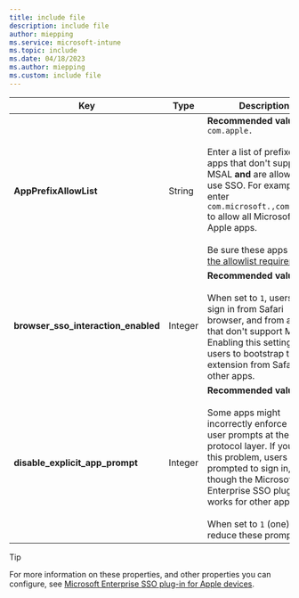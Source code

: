 ```yaml
---
title: include file
description: include file
author: miepping
ms.service: microsoft-intune
ms.topic: include
ms.date: 04/18/2023
ms.author: miepping
ms.custom: include file
---
```


<!-- This include file is used in the Apple Enterprise SSO deployment guide docs for generic MDMs. -->

| Key | Type | Description |
| --- | --- | --- |
| **AppPrefixAllowList** | String | **Recommended value**: `com.apple.` <br/><br/> Enter a list of prefixes for apps that don't support MSAL **and** are allowed to use SSO. For example, enter `com.microsoft.,com.apple.` to allow all Microsoft and Apple apps.<br/><br/>Be sure these apps [meet the allowlist requirements](/azure/active-directory/develop/apple-sso-plugin#enable-sso-for-apps-that-dont-use-a-microsoft-identity-platform-library).|
| **browser_sso_interaction_enabled** | Integer | **Recommended value**: `1` <br/><br/> When set to `1`, users can sign in from Safari browser, and from apps that don't support MSAL. Enabling this setting allows users to bootstrap the extension from Safari or other apps.|
| **disable_explicit_app_prompt** | Integer | **Recommended value**: `1` <br/><br/> Some apps might incorrectly enforce end-user prompts at the protocol layer. If you see this problem, users are prompted to sign in, even though the Microsoft Enterprise SSO plug-in works for other apps. <br/><br/>When set to `1` (one), you reduce these prompts. |

> [!TIP]
> For more information on these properties, and other properties you can configure, see [Microsoft Enterprise SSO plug-in for Apple devices](/azure/active-directory/develop/apple-sso-plugin#more-configuration-options).
